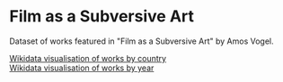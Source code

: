 # Film as a Subversive Art
Dataset of works featured in "Film as a Subversive Art" by Amos Vogel.

[Wikidata visualisation of works by country](https://w.wiki/7fRP)    
[Wikidata visualisation of works by year](https://w.wiki/7fRR)

